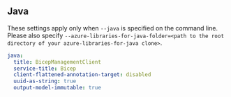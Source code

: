 ## Java

These settings apply only when `--java` is specified on the command line.
Please also specify `--azure-libraries-for-java-folder=<path to the root directory of your azure-libraries-for-java clone>`.

``` yaml $(java)
java:
  title: BicepManagementClient
  service-title: Bicep
  client-flattened-annotation-target: disabled
  uuid-as-string: true
  output-model-immutable: true
```
